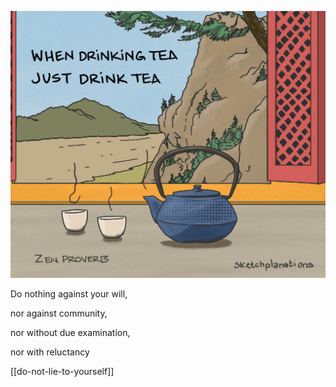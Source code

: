 ---
---

![](/static/img/just-do-one-thing.png)

Do nothing against your will, 

nor against community, 

nor without due examination, 

nor with reluctancy 

[[do-not-lie-to-yourself]]